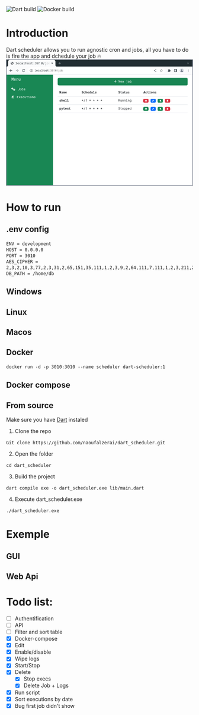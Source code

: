 ![Dart build](https://github.com/naoufalzerai/dart_scheduler/actions/workflows/dart.yml/badge.svg)
![Docker build](https://github.com/naoufalzerai/dart_scheduler/actions/workflows/dart.yml/docker-image.svg)

# Introduction
Dart scheduler allows you to run agnostic cron and jobs, all you have to do is fire the app and dchedule your job 🔥
![home](doc/img/job1.png)
# How to run

## .env config


```
ENV = development
HOST = 0.0.0.0
PORT = 3010
AES_CIPHER = 2,3,2,10,3,77,2,3,31,2,65,151,35,111,1,2,3,9,2,64,111,7,111,1,2,3,211,2,34,111,33,111
DB_PATH = /home/db
```

## Windows

## Linux

## Macos

## Docker
    docker run -d -p 3010:3010 --name scheduler dart-scheduler:1  
## Docker compose
## From source
Make sure you have [Dart](https://dart.dev/get-dart) instaled 

1. Clone the repo
```
Git clone https://github.com/naoufalzerai/dart_scheduler.git
```
2. Open the folder
```
cd dart_scheduler
```
3. Build the project 
```
dart compile exe -o dart_scheduler.exe lib/main.dart   
```
4. Execute dart_scheduler.exe
```
./dart_scheduler.exe 
```
# Exemple
## GUI

## Web Api

# Todo list:
- [ ] Authentification
- [ ] API
- [ ] Filter and sort table
- [x] Docker-compose
- [x] Edit 
- [x] Enable/disable
- [x] Wipe logs 
- [x] Start/Stop 
- [x] Delete
  - [x] Stop execs
  - [x] Delete Job + Logs
- [x] Run script
- [x] Sort executions by date
- [x] Bug first job didn't show
